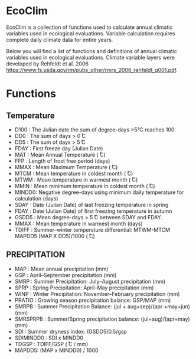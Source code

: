 # EcoClim

EcoClim is a collection of functions used to calculate annual climatic variables used in ecological evaluations.  Variable calculation requires complete daily climate data for entire years.  

Below you will find a list of functions and definitions of annual climatic variables used in ecological evaluations. Climate variable layers were developed by Rehfeldt et al. 2006 <https://www.fs.usda.gov/rm/pubs_other/rmrs_2006_rehfeldt_g001.pdf>.

# Functions
## Temperature
- D100 :   The Julian date the sum of degree-days >5°C reaches 100
- DD0  :   The sum of days > 0 ̊C 
- DD5  :   The sum of days > 5 ̊C
- FDAY :   First freeze day (Julian Date)
- MAT  :   Mean Annual Temperature ( ̊C)
- FFP  :   Length of frost free period (days)
- MMAX :   Mean Maximum Temperature ( ̊C)
- MTCM :   Mean temperature in coldest month ( ̊C)
- MTWM :   Mean temperature in warmest month ( ̊C)
- MMIN :   Mean minimum temperature in coldest month ( ̊C) 
- MINDD0:  Negative degree-days using minimum daily temperature for calculation (days)
- SDAY :   Date (Julian Date) of last freezing temperature in spring 
- FDAY : Date (Julian Date) of first freezing temperature in autumn
- GSDD5 : Mean degree-days > 5 ̊C between SDAY and FDAY. 
- MMAX :  Mean temperature in warmest month (days)
- TDIFF : Summer–winter temperature differential: MTWM-MTCM MAPDD5 (MAP X DD5)/1000 ( ̊C)

##  PRECIPITATION
- MAP : Mean annual precipitation (mm)
- GSP : April–September precipitation (mm)
- SMRP : Summer Precipitation: July–August precipitation (mm)
- SPRP : Spring Precipitation: April–May precipitation (mm)
- WINP : Winter Precipitation: November–February precipitation (mm)
- PRATIO : Growing season precipitation balance: GSP/MAP (mm)
- SMRPB : Summer Precipitation Balance: (jul + aug+sep)/(apr +may+jun) (mm)
- SMRSPRPB : Summer/Spring precipitation balance: (jul+aug)/(apr+may) (mm)
- SDI : Summer dryness index: (GSDD5)0.5/gsp
- SDIMINDD0 : SDI x MINDD0
- TDGSP : TDIFF/GSP ( ̊C / mm)
- MAPDD5: (MAP x MINDD0) / 1000